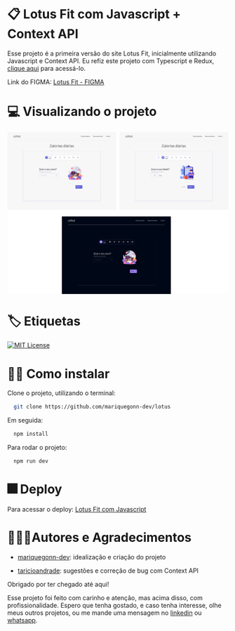 
# 📋 Lotus Fit com Javascript + Context API

Esse projeto é a primeira versão do site Lotus Fit, inicialmente utilizando Javascript e Context API. Eu refiz este projeto com Typescript e Redux, [clique aqui](https://github.com/mariquegonn-dev/lotus-ts) para acessá-lo.

Link do FIGMA: [Lotus Fit - FIGMA](https://www.figma.com/file/sWjLrVu5YtOv96AUx9oP4Q/Lotus-Fit?type=design&node-id=0%3A1&mode=design&t=ENrBn0IF1acuKxOM-1)


# 💻 Visualizando o projeto 

![FIGMA Apresentação](https://github.com/mariquegonn-dev/lotus/blob/main/lotusfit.png?raw=true)


# 🏷️ Etiquetas

[![MIT License](https://img.shields.io/badge/License-MIT-green.svg)](https://choosealicense.com/licenses/mit/)


# ✍🏻 Como instalar

Clone o projeto, utilizando o terminal:

```bash
  git clone https://github.com/mariquegonn-dev/lotus
```

Em seguida:

```bash
  npm install
```

Para rodar o projeto:

```bash
  npm run dev
```
    
# 🎆 Deploy

Para acessar o deploy: [Lotus Fit com Javascript](https://lotusfit.netlify.app/)



# 👨🏻‍💻Autores e Agradecimentos

- [mariquegonn-dev](https://www.github.com/mariquegonn-dev): idealização e criação do projeto

- [taricioandrade](https://github.com/tarcisioandrade): sugestões e correção de bug com Context API

Obrigado por ter chegado até aqui! 

Esse projeto foi feito com carinho e atenção, mas acima disso, com profissionalidade. Espero que tenha gostado, e caso tenha interesse, olhe meus outros projetos, ou me mande uma mensagem no [linkedin](https://www.linkedin.com/in/mariquegonn-dev) ou [whatsapp](https://wa.me/5571987510739?text=Ol%C3%A1+Henrique%21v).


